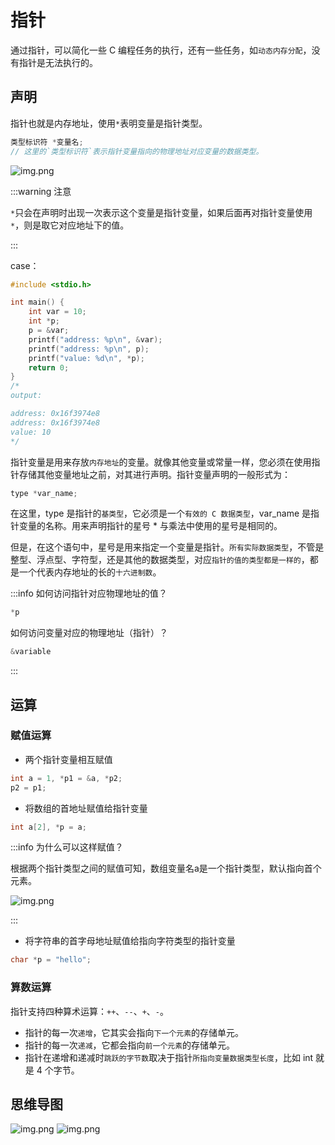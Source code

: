 # 指针

通过指针，可以简化一些 C 编程任务的执行，还有一些任务，如`动态内存分配`，没有指针是无法执行的。

## 声明

指针也就是内存地址，使用`*`表明变量是指针类型。

```c
类型标识符 *变量名;
// 这里的`类型标识符`表示指针变量指向的物理地址对应变量的数据类型。
```

![img.png](/imgs/computes-course/c11/chapter5-1.png)

:::warning 注意

`*`只会在声明时出现一次表示这个变量是指针变量，如果后面再对指针变量使用`*`，则是取它对应地址下的值。

:::

case：

```c
#include <stdio.h>

int main() {
    int var = 10;
    int *p;
    p = &var;
    printf("address: %p\n", &var);
    printf("address: %p\n", p);
    printf("value: %d\n", *p);
    return 0;
}
/*
output:

address: 0x16f3974e8
address: 0x16f3974e8
value: 10
*/
```

指针变量是用来存放`内存地址`的变量。就像其他变量或常量一样，您必须在使用指针存储其他变量地址之前，对其进行声明。指针变量声明的一般形式为：

```c
type *var_name;
```

在这里，type 是指针的`基类型`，它必须是一个`有效的 C 数据类型`，var_name 是指针变量的名称。用来声明指针的星号 \* 与乘法中使用的星号是相同的。

但是，在这个语句中，星号是用来指定一个变量是指针。`所有实际数据类型`，不管是整型、浮点型、字符型，还是其他的数据类型，对应`指针的值的类型都是一样的`，都是一个代表内存地址的长的`十六进制数`。

:::info
如何访问指针对应物理地址的值？

```c
*p
```

如何访问变量对应的物理地址（指针）？

```c
&variable
```

:::

## 运算

### 赋值运算

- 两个指针变量相互赋值

```c
int a = 1, *p1 = &a, *p2;
p2 = p1;
```

- 将数组的首地址赋值给指针变量

```c
int a[2], *p = a;
```

:::info
为什么可以这样赋值？

根据两个指针类型之间的赋值可知，数组变量名a是一个指针类型，默认指向首个元素。

![img.png](/imgs/computes-course/c11/chapter5-2.png)

:::

- 将字符串的首字母地址赋值给指向字符类型的指针变量

```c
char *p = "hello";
```

### 算数运算

指针支持四种算术运算：`++`、`--`、`+`、`-`。

- 指针的每一次`递增`，它其实会指向`下一个元素`的存储单元。
- 指针的每一次`递减`，它都会指向`前一个元素`的存储单元。
- 指针在递增和递减时`跳跃的字节数`取决于指针`所指向变量数据类型长度`，比如 int 就是 4 个字节。

## 思维导图

![img.png](/imgs/computes-course/c11/chapter5-3.png)
![img.png](/imgs/computes-course/c11/chapter5-4.png)
